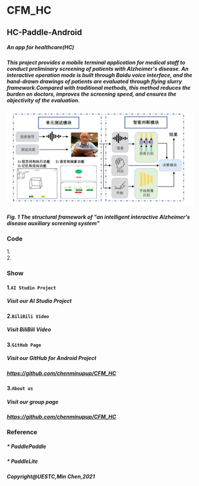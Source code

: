 # CFM_HC
## HC-Paddle-Android


##### An app for healthcare(HC)<br>
##### This project provides a mobile terminal application for medical staff to conduct preliminary screening of patients with Alzheimer's disease. An interactive operation mode is built through Baidu voice interface, and the hand-drawn drawings of patients are evaluated through flying slurry framework.Compared with traditional methods, this method reduces the burden on doctors, improves the screening speed, and ensures the objectivity of the evaluation.<br>


![Image text](系统结构图.png)
##### Fig. 1 The structural framework of "an intelligent interactive Alzheimer's disease auxiliary screening system"

### Code

1.<br>
2.

### Show
#### 1.`AI Studio Project`<br>
#####  Visit our AI Studio Project<br>
#### 2.`BiliBili Video`<br>
#####  Visit BiliBili Video<br>
#### 3.`GitHub Page`<br>
#####  Visit our GitHub for Android Project<br>
#####  https://github.com/chenminupup/CFM_HC<br>
#### 3.`About us`<br>
#####  Visit our group page<br>
#####  https://github.com/chenminupup/CFM_HC<br>

### Reference
##### * PaddlePaddle
##### * PaddleLite

##### Copyright@UESTC,Min Chen,2021

